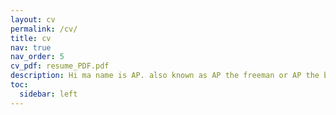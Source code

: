 ```yaml
---
layout: cv
permalink: /cv/
title: cv
nav: true
nav_order: 5
cv_pdf: resume_PDF.pdf
description: Hi ma name is AP. also known as AP the freeman or AP the bailer. If you wanna know me, just read ma posts in website instead.
toc:
  sidebar: left
---
```

